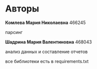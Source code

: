 # Авторы

**Комлева Мария Николаевна**
466245

парсинг

**Шадрина Мария Валентиновна** 
468043

анализ данных и составление отчетов 

все библиотеки есть в requirements.txt
